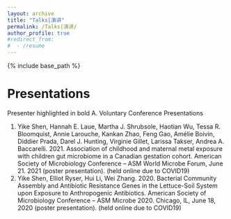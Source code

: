 ```yaml
---
layout: archive
title: "Talks|演讲"
permalink: /Talks|演讲/
author_profile: true
#redirect_from:
#  - /resume
---
```


{% include base_path %}

Presentations
======
Presenter highlighted in bold
A.	Voluntary Conference Presentations
1.	Yike Shen, Hannah E. Laue, Martha J. Shrubsole, Haotian Wu, Tessa R. Bloomquist, Annie Larouche, Kankan Zhao, Feng Gao, Amélie Boivin, Diddier Prada, Darel J. Hunting, Virginie Gillet, Larissa Takser, Andrea A. Baccarelli. 2021. Association of childhood and maternal metal exposure with children gut microbiome in a Canadian gestation cohort. American Society of Microbiology Conference – ASM World Microbe Forum, June 21. 2021 (poster presentation). (held online due to COVID19)
2.	Yike Shen, Elliot Ryser, Hui Li, Wei Zhang. 2020. Bacterial Community Assembly and Antibiotic Resistance Genes in the Lettuce-Soil System upon Exposure to Anthropogenic Antibiotics. American Society of Microbiology Conference – ASM Microbe 2020. Chicago, IL, June 18, 2020 (poster presentation). (held online due to COVID19)

